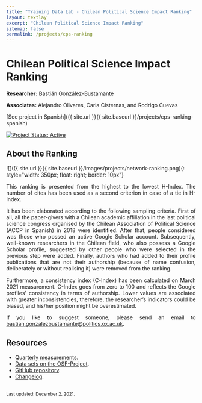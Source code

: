```yaml
---
title: "Training Data Lab - Chilean Political Science Impact Ranking"
layout: textlay
excerpt: "Chilean Political Science Impact Ranking"
sitemap: false
permalink: /projects/cps-ranking
---
```


# Chilean Political Science Impact Ranking

**Researcher:** Bastián González-Bustamante

**Associates:** Alejandro Olivares, Carla Cisternas, and Rodrigo Cuevas

[See project in Spanish]({{ site.url }}{{ site.baseurl }}/projects/cps-ranking-spanish) 

[![Project Status: Active](https://img.shields.io/badge/project%20status-Active-brightgreen.svg)](https://training-datalab.com/projects/cps-ranking)

## About the Ranking

![]({{ site.url }}{{ site.baseurl }}/images/projects/network-ranking.png){: style="width: 350px; float: right; border: 10px"}

<p align="justify">This ranking is presented from the highest to the lowest H-Index. The number of cites has been used as a second criterion in case of a tie in H-Index.</p>

<p align="justify">It has been elaborated according to the following sampling criteria. First of all, all the paper-givers with a Chilean academic affiliation in the last political science congress organised by the Chilean Association of Political Science (ACCP in Spanish) in 2018 were identified. After that, people considered was those who possed an active Google Scholar account. Subsequently, well-known researchers in the Chilean field, who also possess a Google Scholar profile, suggested by other people who were selected in the previous step were added. Finally, authors who had added to their profile publications that are not their authorship (because of name confusion, deliberately or without realising it) were removed from the ranking.</p>

<p align="justify">Furthermore, a consistency index (C-Index) has been calculated on March 2021 measurement. C-Index goes from zero to 100 and reflects the Google profiles' consistency in terms of authorship. Lower values are associated with greater inconsistencies, therefore, the researcher’s indicators could be biased, and his/her position might be overestimated.</p>

<p align="justify">If you like to suggest someone, please send an email to <a href="mailto:bastian.gonzalezbustamante@politics.ox.ac.uk">bastian.gonzalezbustamante@politics.ox.ac.uk</a>.</p>

## Resources

<ul>
<li><a href="https://bgonzalezbustamante.com/cps-ranking/" target="_blank">Quarterly measurements</a>.</li>
<li><a href="http://doi.org/10.17605/OSF.IO/C8PRA" target="_blank">Data sets on the OSF-Project</a>.</li>
<li><a href="https://github.com/bgonzalezbustamante/CPS-Ranking" target="_blank">GitHub repository</a>.</li>
<li><a href="https://github.com/bgonzalezbustamante/CPS-Ranking/blob/master/CHANGELOG.md" target="_blank">Changelog</a>.</li>
</ul>
<br />
<small>Last updated: December 2, 2021.</small>